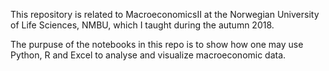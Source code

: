 This repository is related to MacroeconomicsII at the Norwegian University of Life Sciences, NMBU, which I taught during the autumn 2018. 

The purpuse of the notebooks in this repo is to show how one may use Python, R and Excel to analyse and visualize macroeconomic data. 
